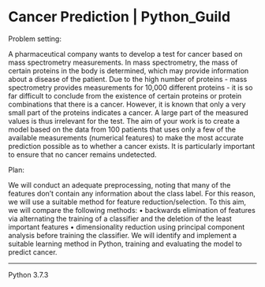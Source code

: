 # Cancer Prediction | Python_Guild


Problem setting:

A pharmaceutical company wants to develop a test for cancer based on mass spectrometry measurements. In mass spectrometry, the mass of certain proteins in the body is
determined, which may provide information about a disease of the patient. Due to the high number of proteins - mass spectrometry provides measurements for 10,000 different proteins - it is so far difficult to conclude from the existence of certain proteins or protein combinations that there is a cancer. However, it is known that only a very small part of the proteins indicates a cancer. A large part of the measured values is thus irrelevant for
the test.
The aim of your work is to create a model based on the data from 100 patients that uses only a few of the available measurements (numerical features) to make the most accurate prediction possible as to whether a cancer exists. It is particularly important to ensure that no cancer remains undetected.



Plan:

We will conduct an adequate preprocessing, noting that many of the features don’t contain any information about the class label. For this reason, we will use a suitable method for feature reduction/selection. To this aim, we will compare the following methods:
• backwards elimination of features via alternating the training of a classifier and the deletion of the least important features
• dimensionality reduction using principal component analysis before training the classifier.
We will identify and implement a suitable learning method in Python, training and evaluating the model to predict cancer. 

---------------------------------------------
Python 3.7.3
